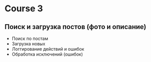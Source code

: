 # Course 3

Поиск и загрузка постов (фото и описание)
---------------

* Поиск по постам
* Загрузка новых
* Логгирование действий и ошибок
* Обработка исключений (ошибок)